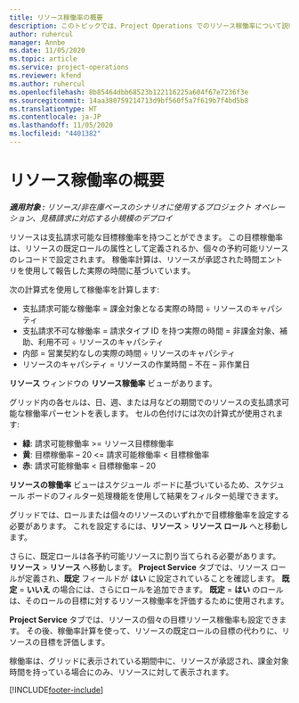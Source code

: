 ```yaml
---
title: リソース稼働率の概要
description: このトピックでは、Project Operations でのリソース稼働率について説明します。
author: ruhercul
manager: Annbe
ms.date: 11/05/2020
ms.topic: article
ms.service: project-operations
ms.reviewer: kfend
ms.author: ruhercul
ms.openlocfilehash: 8b85464dbb68523b122116225a604f67e7236f3e
ms.sourcegitcommit: 14aa380759214713d9bf560f5a7f619b7f4bd5b8
ms.translationtype: HT
ms.contentlocale: ja-JP
ms.lasthandoff: 11/05/2020
ms.locfileid: "4401382"
---
```

# <a name="resource-utilization-overview"></a>リソース稼働率の概要

_**適用対象 :** リソース/非在庫ベースのシナリオに使用するプロジェクト オペレーション、見積請求に対応する小規模のデプロイ_

リソースは支払請求可能な目標稼働率を持つことができます。 この目標稼働率は、リソースの既定ロールの属性として定義されるか、個々の予約可能リソースのレコードで設定されます。 稼働率計算は、リソースが承認された時間エントリを使用して報告した実際の時間に基づいています。

次の計算式を使用して稼働率を計算します:

  - 支払請求可能な稼働率 = 課金対象となる実際の時間 ÷ リソースのキャパシティ
  - 支払請求不可な稼働率 = 請求タイプ ID を持つ実際の時間 = 非課金対象、補助、利用不可 ÷ リソースのキャパシティ
  - 内部 = 営業契約なしの実際の時間 ÷ リソースのキャパシティ
  - リソースのキャパシティ = リソースの作業時間 – 不在 – 非作業日

**リソース** ウィンドウの **リソース稼働率** ビューがあります。

グリッド内の各セルは、日、週、または月などの期間でのリソースの支払請求可能な稼働率パーセントを表します。 セルの色付けには次の計算式が使用されます:

  - **緑**: 請求可能稼働率 >= リソース目標稼働率
  - **黄**: 目標稼働率 – 20 <= 請求可能稼働率 < 目標稼働率
  - **赤**: 請求可能稼働率 < 目標稼働率 – 20

**リソースの稼働率** ビューはスケジュール ボードに基づいているため、スケジュール ボードのフィルター処理機能を使用して結果をフィルター処理できます。

グリッドでは、ロールまたは個々のリソースのいずれかで目標稼働率を設定する必要があります。 これを設定するには、**リソース** > **リソース ロール** へと移動します。

さらに、既定ロールは各予約可能リソースに割り当てられる必要があります。 **リソース** > **リソース** へ移動します。 **Project Service** タブでは、リソース ロールが定義され、**既定** フィールドが **はい** に設定されていることを確認します。 **既定** = **いいえ** の場合には、さらにロールを追加できます。 **既定** = **はい** のロールは、そのロールの目標に対するリソース稼働率を評価するために使用されます。

**Project Service** タブでは、リソースの個々の目標リソース稼働率も設定できます。 その後、稼働率計算を使って、リソースの既定ロールの目標の代わりに、リソースの目標を評価します。

稼働率は、グリッドに表示されている期間中に、リソースが承認され、課金対象時間を持っている場合にのみ、リソースに対して表示されます。


[!INCLUDE[footer-include](../includes/footer-banner.md)]